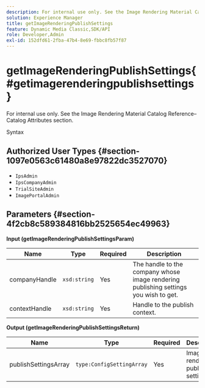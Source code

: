 ```yaml
---
description: For internal use only. See the Image Rendering Material Catalog Reference–Catalog Attributes section.
solution: Experience Manager
title: getImageRenderingPublishSettings
feature: Dynamic Media Classic,SDK/API
role: Developer,Admin
exl-id: 152dfd61-2fba-47b4-8e69-fbbc8fb57f87
---
```

# getImageRenderingPublishSettings{#getimagerenderingpublishsettings}

For internal use only. See the Image Rendering Material Catalog Reference–Catalog Attributes section.

Syntax 

## Authorized User Types {#section-1097e0563c61480a8e97822dc3527070}

* `IpsAdmin` 
* `IpsCompanyAdmin` 
* `TrialSiteAdmin` 
* `ImagePortalAdmin`

## Parameters {#section-4f2cb8c589384816bb2525654ec49963}

**Input (getImageRenderingPublishSettingsParam)** 

|  Name  | Type  | Required  | Description  |
|---|---|---|---|
|  companyHandle  | `xsd:string`  | Yes  | The handle to the company whose image rendering publishing settings you wish to get.  |
|  contextHandle  | `xsd:string`  | Yes  | Handle to the publish context.  |

**Output (getImageRenderingPublishSettingsReturn)** 

|  Name  | Type  | Required  | Description  |
|---|---|---|---|
|  publishSettingsArray  | `type:ConfigSettingArray`  | Yes  | Image rendering publishing settings.  |
